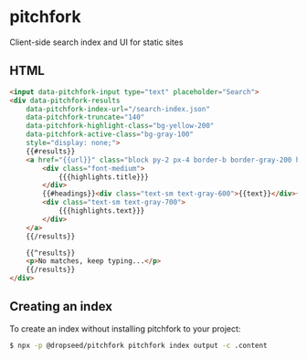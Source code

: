 # pitchfork

Client-side search index and UI for static sites

## HTML

```html
<input data-pitchfork-input type="text" placeholder="Search">
<div data-pitchfork-results
    data-pitchfork-index-url="/search-index.json"
    data-pitchfork-truncate="140"
    data-pitchfork-highlight-class="bg-yellow-200"
    data-pitchfork-active-class="bg-gray-100"
    style="display: none;">
    {{#results}}
    <a href="{{url}}" class="block py-2 px-4 border-b border-gray-200 hover:bg-gray-100">
        <div class="font-medium">
            {{{highlights.title}}}
        </div>
        {{#headings}}<div class="text-sm text-gray-600">{{text}}</div>{{/headings}}
        <div class="text-sm text-gray-700">
            {{{highlights.text}}}
        </div>
    </a>
    {{/results}}

    {{^results}}
    <p>No matches, keep typing...</p>
    {{/results}}
</div>
```

## Creating an index

To create an index without installing pitchfork to your project:

```sh
$ npx -p @dropseed/pitchfork pitchfork index output -c .content
```
